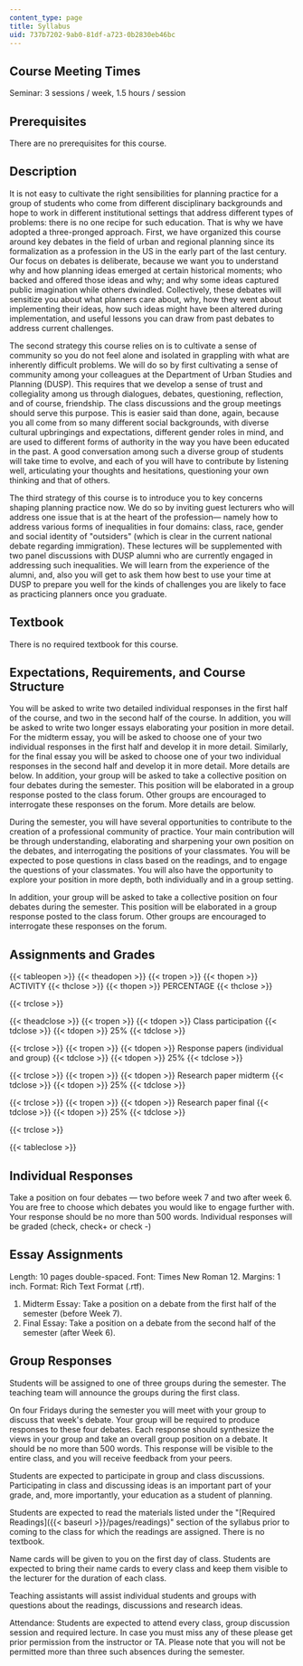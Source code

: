 ```yaml
---
content_type: page
title: Syllabus
uid: 737b7202-9ab0-81df-a723-0b2830eb46bc
---
```


Course Meeting Times
--------------------

Seminar: 3 sessions / week, 1.5 hours / session

Prerequisites
-------------

There are no prerequisites for this course.

Description
-----------

It is not easy to cultivate the right sensibilities for planning practice for a group of students who come from different disciplinary backgrounds and hope to work in different institutional settings that address different types of problems: there is no one recipe for such education. That is why we have adopted a three-pronged approach. First, we have organized this course around key debates in the field of urban and regional planning since its formalization as a profession in the US in the early part of the last century. Our focus on debates is deliberate, because we want you to understand why and how planning ideas emerged at certain historical moments; who backed and offered those ideas and why; and why some ideas captured public imagination while others dwindled. Collectively, these debates will sensitize you about what planners care about, why, how they went about implementing their ideas, how such ideas might have been altered during implementation, and useful lessons you can draw from past debates to address current challenges.

The second strategy this course relies on is to cultivate a sense of community so you do not feel alone and isolated in grappling with what are inherently difficult problems. We will do so by first cultivating a sense of community among your colleagues at the Department of Urban Studies and Planning (DUSP). This requires that we develop a sense of trust and collegiality among us through dialogues, debates, questioning, reflection, and of course, friendship. The class discussions and the group meetings should serve this purpose. This is easier said than done, again, because you all come from so many different social backgrounds, with diverse cultural upbringings and expectations, different gender roles in mind, and are used to different forms of authority in the way you have been educated in the past. A good conversation among such a diverse group of students will take time to evolve, and each of you will have to contribute by listening well, articulating your thoughts and hesitations, questioning your own thinking and that of others.

The third strategy of this course is to introduce you to key concerns shaping planning practice now. We do so by inviting guest lecturers who will address one issue that is at the heart of the profession— namely how to address various forms of inequalities in four domains: class, race, gender and social identity of "outsiders" (which is clear in the current national debate regarding immigration). These lectures will be supplemented with two panel discussions with DUSP alumni who are currently engaged in addressing such inequalities. We will learn from the experience of the alumni, and, also you will get to ask them how best to use your time at DUSP to prepare you well for the kinds of challenges you are likely to face as practicing planners once you graduate.

Textbook
--------

There is no required textbook for this course.

Expectations, Requirements, and Course Structure
------------------------------------------------

You will be asked to write two detailed individual responses in the first half of the course, and two in the second half of the course. In addition, you will be asked to write two longer essays elaborating your position in more detail. For the midterm essay, you will be asked to choose one of your two individual responses in the first half and develop it in more detail. Similarly, for the final essay you will be asked to choose one of your two individual responses in the second half and develop it in more detail. More details are below. In addition, your group will be asked to take a collective position on four debates during the semester. This position will be elaborated in a group response posted to the class forum. Other groups are encouraged to interrogate these responses on the forum. More details are below.

During the semester, you will have several opportunities to contribute to the creation of a professional community of practice. Your main contribution will be through understanding, elaborating and sharpening your own position on the debates, and interrogating the positions of your classmates. You will be expected to pose questions in class based on the readings, and to engage the questions of your classmates. You will also have the opportunity to explore your position in more depth, both individually and in a group setting.

In addition, your group will be asked to take a collective position on four debates during the semester. This position will be elaborated in a group response posted to the class forum. Other groups are encouraged to interrogate these responses on the forum.

Assignments and Grades
----------------------

{{< tableopen >}}
{{< theadopen >}}
{{< tropen >}}
{{< thopen >}}
ACTIVITY
{{< thclose >}}
{{< thopen >}}
PERCENTAGE
{{< thclose >}}

{{< trclose >}}

{{< theadclose >}}
{{< tropen >}}
{{< tdopen >}}
Class participation
{{< tdclose >}}
{{< tdopen >}}
25%
{{< tdclose >}}

{{< trclose >}}
{{< tropen >}}
{{< tdopen >}}
Response papers (individual and group)
{{< tdclose >}}
{{< tdopen >}}
25%
{{< tdclose >}}

{{< trclose >}}
{{< tropen >}}
{{< tdopen >}}
Research paper midterm
{{< tdclose >}}
{{< tdopen >}}
25%
{{< tdclose >}}

{{< trclose >}}
{{< tropen >}}
{{< tdopen >}}
Research paper final
{{< tdclose >}}
{{< tdopen >}}
25%
{{< tdclose >}}

{{< trclose >}}

{{< tableclose >}}

Individual Responses
--------------------

Take a position on four debates — two before week 7 and two after week 6. You are free to choose which debates you would like to engage further with. Your response should be no more than 500 words. Individual responses will be graded (check, check+ or check -)

Essay Assignments
-----------------

Length: 10 pages double-spaced. Font: Times New Roman 12. Margins: 1 inch. Format: Rich Text Format (.rtf).

1.  Midterm Essay: Take a position on a debate from the first half of the semester (before Week 7).
2.  Final Essay: Take a position on a debate from the second half of the semester (after Week 6).

Group Responses
---------------

Students will be assigned to one of three groups during the semester. The teaching team will announce the groups during the first class.

On four Fridays during the semester you will meet with your group to discuss that week's debate. Your group will be required to produce responses to these four debates. Each response should synthesize the views in your group and take an overall group position on a debate. It should be no more than 500 words. This response will be visible to the entire class, and you will receive feedback from your peers.

Students are expected to participate in group and class discussions. Participating in class and discussing ideas is an important part of your grade, and, more importantly, your education as a student of planning.

Students are expected to read the materials listed under the "[Required Readings]({{< baseurl >}}/pages/readings)" section of the syllabus prior to coming to the class for which the readings are assigned. There is no textbook.

Name cards will be given to you on the first day of class. Students are expected to bring their name cards to every class and keep them visible to the lecturer for the duration of each class.

Teaching assistants will assist individual students and groups with questions about the readings, discussions and research ideas.

Attendance: Students are expected to attend every class, group discussion session and required lecture. In case you must miss any of these please get prior permission from the instructor or TA. Please note that you will not be permitted more than three such absences during the semester.